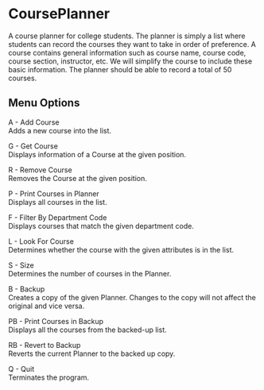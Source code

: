 # CoursePlanner

A course planner for college students. The planner is simply a list where students can record the courses they want to take in order of preference. A course contains general information such as course name, course code, course section, instructor, etc. We will simplify the course to include these basic information. The planner should be able to record a total of 50 courses.

## Menu Options

A - Add Course\
Adds a new course into the list.

G - Get Course\
Displays information of a Course at the given position.

R - Remove Course\
Removes the Course at the given position.

P - Print Courses in Planner\
Displays all courses in the list.

F - Filter By Department Code\
Displays courses that match the given department code.

L - Look For Course\
Determines whether the course with the given attributes is in the list.

S - Size\
Determines the number of courses in the Planner.

B - Backup\
Creates a copy of the given Planner. Changes to the copy will not affect the original and vice versa.

PB - Print Courses in Backup\
Displays all the courses from the backed-up list.

RB - Revert to Backup\
Reverts the current Planner to the backed up copy.

Q - Quit\
Terminates the program.
